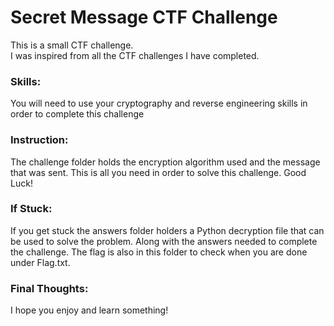 # Secret Message CTF Challenge

This is a small CTF challenge. <br>
I was inspired from all the CTF challenges I have completed.

### Skills:
You will need to use your cryptography and reverse engineering skills in order to complete this challenge

### Instruction:
The challenge folder holds the encryption algorithm used and the message that was sent. This is all you need in order to solve this challenge. Good Luck!

### If Stuck:
If you get stuck the answers folder holders a Python decryption file that can be used to solve the problem. Along with the answers needed to complete the challenge. The flag is also in this folder to check when you are done under Flag.txt.

### Final Thoughts:
I hope you enjoy and learn something!
